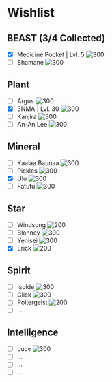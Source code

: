 # Wishlist
## BEAST (3/4 Collected)
- [x] Medicine Pocket | Lvl. 5
![300](Images/Characters/Medicine%20Pocket/Medicine_Pocket.webp)
- [ ] Shamane
![300](Images/Characters/Shamane.webp)
## Plant
- [ ] Argus
![300](Images/Characters/Argus.webp)
- [x] 3NMA | Lvl. 30
![300](Images/Characters/ENMA.webp)
- [ ] Kanjira
![300](Images/Characters/Kanjira.webp)
- [ ] An-An Lee
![300](Images/Characters/An-an_Lee.webp)

## Mineral
- [ ] Kaalaa Baunaa
![300](Images/Characters/Kaalaa_Baunaa.webp)
- [ ] Pickles
![300](Images/Characters/Pickles.webp)
- [x] Ulu
![300](Images/Characters/Ulu.webp)
- [ ] Fatutu
![300](Images/Characters/Fatutu.webp)

## Star
- [ ] Windsong
![200](Images/Characters/Windsong.webp)
- [ ] Blonney
![300](Images/Characters/Blonney.webp)
- [ ] Yenisei
![300](Images/Characters/Yenisei.webp)
- [x] Erick
![200](Images/Characters/Erick.webp)

## Spirit
- [ ] Isolde
![300](Images/Characters/Isolde.webp)
- [ ] Click
![300](Images/Characters/Click.webp)
- [ ] Poltergeist
![200](Images/Characters/Poltergeist.webp)
- [ ] ...

## Intelligence
- [ ] Lucy
![300](Images/Characters/Lucy.webp)
- [ ] ...
- [ ] ...
- [ ] ...
